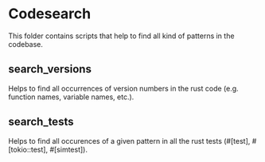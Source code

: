 # Codesearch

This folder contains scripts that help to find all kind of patterns in the codebase.

## search_versions

Helps to find all occurrences of version numbers in the rust code (e.g. function names, variable names, etc.).

## search_tests

Helps to find all occurences of a given pattern in all the rust tests (#[test], #[tokio::test], #[simtest]).

